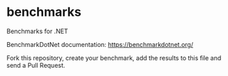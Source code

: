 # benchmarks

Benchmarks for .NET

BenchmarkDotNet documentation: https://benchmarkdotnet.org/

Fork this repository, create your benchmark, add the results to this file and send a Pull Request.
